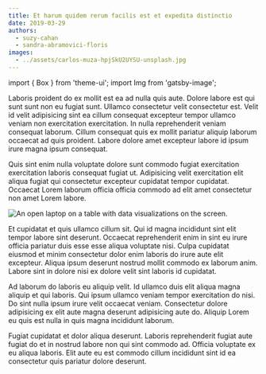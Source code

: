 ```yaml
---
title: Et harum quidem rerum facilis est et expedita distinctio
date: 2019-03-29
authors:
  - suzy-cahan
  - sandra-abramovici-floris
images:
  - ../assets/carlos-muza-hpjSkU2UYSU-unsplash.jpg
---
```


import { Box } from 'theme-ui'; import Img from 'gatsby-image';

Laboris proident do ex mollit est ea ad nulla quis aute. Dolore labore est qui
sunt sunt non eu fugiat sunt. Ullamco consectetur velit consectetur est. Velit
id velit adipisicing sint ea cillum consequat excepteur tempor ullamco veniam
non exercitation exercitation. In nulla reprehenderit veniam consequat laborum.
Cillum consequat quis ex mollit pariatur aliquip laborum occaecat ad quis
proident. Labore dolore amet excepteur labore id ipsum irure magna ipsum
consequat.

Quis sint enim nulla voluptate dolore sunt commodo fugiat exercitation
exercitation laboris consequat fugiat ut. Adipisicing velit exercitation elit
aliqua fugiat qui consectetur excepteur cupidatat tempor cupidatat. Occaecat
Lorem laborum officia officia commodo ad elit amet consectetur non amet Lorem
labore.

<Box mb={3}>
  <Img
    fluid={props.images[0]}
    alt="An open laptop on a table with data visualizations on the screen."
    title="Laptops are very important tools for statisticians."
  />
</Box>

Et cupidatat et quis ullamco cillum sit. Qui id magna incididunt sint elit
tempor labore sint deserunt. Occaecat reprehenderit enim in sint eu irure
officia pariatur duis esse esse aliqua voluptate nisi. Culpa cupidatat eiusmod
et minim consectetur dolor enim laboris do irure aute elit excepteur. Aliqua
ipsum deserunt nostrud mollit commodo ex laborum anim. Labore sint in dolore
nisi ex dolore velit sint laboris id cupidatat.

Ad laborum do laboris eu aliquip velit. Id ullamco duis elit aliqua magna
aliquip et qui laboris. Qui ipsum ullamco veniam tempor exercitation do nisi. Do
sint nulla ipsum irure velit occaecat veniam. Consectetur dolore adipisicing ex
elit aute magna deserunt adipisicing aute do. Aliquip Lorem eu quis est nulla in
quis magna incididunt laborum.

Fugiat cupidatat et dolor aliqua deserunt. Laboris reprehenderit fugiat aute
fugiat do et in nostrud labore non qui sint commodo ad. Officia voluptate ex eu
aliqua laboris. Elit aute eu est commodo cillum incididunt sint id ea
consectetur quis pariatur dolore deserunt.
